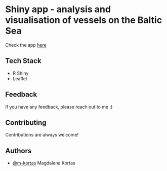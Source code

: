 # Shiny app - analysis and visualisation of vessels on the Baltic Sea

Check the app [here](https://mkortas.shinyapps.io/vessel-dashboard/)

## Tech Stack

- R Shiny
- Leaflet 

## Feedback

If you have any feedback, please reach out to me :) 

## Contributing

Contributions are always welcome!


## Authors

- [@m-kortas](https://www.github.com/m-kortas) Magdalena Kortas


